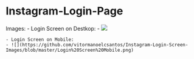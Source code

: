 # Instagram-Login-Page

Images:
    - Login Screen on Destkop:
    - ![](https://github.com/vitormanoelcsantos/Instagram-Login-Screen-Images/blob/master/Login%20Screen%20Desktop.png)
     
    - Login Screen on Mobile:
    - ![](https://github.com/vitormanoelcsantos/Instagram-Login-Screen-Images/blob/master/Login%20Screen%20Mobile.png)
   
 
    
 
  

